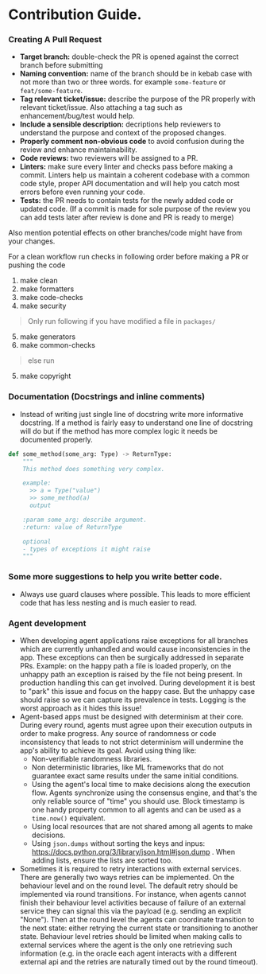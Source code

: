 # Contribution Guide.

### Creating A Pull Request
- **Target branch:** double-check the PR is opened against the correct branch before submitting
- **Naming convention:** name of the branch should be in kebab case with not more than two or three words. for example `some-feature` or `feat/some-feature`.
- **Tag relevant ticket/issue:** describe the purpose of the PR properly with relevant ticket/issue. Also attaching a tag such as enhancement/bug/test would help.
- **Include a sensible description:** decriptions help reviewers to understand the purpose and context of the proposed changes.
- **Properly comment non-obvious  code** to avoid confusion during the review and enhance maintainability.
- **Code reviews:** two reviewers will be assigned to a PR.
- **Linters:** make sure every linter and checks pass before making a commit. Linters help us maintain a coherent codebase with a common code style, proper API documentation and will help you catch most errors before even running your code.
- **Tests:** the PR needs to contain tests for the newly added code or updated code. (If a commit is made for sole purpose of the review you can add tests later after review is done and PR is ready to merge)

Also mention potential effects on other branches/code might have from your changes.

For a clean workflow run checks in following order before making a PR or pushing the code

1. make clean
2. make formatters
3. make code-checks
4. make security

> Only run following if you have modified a file in `packages/`
5. make generators
6. make common-checks

> else run
5. make copyright


### Documentation (Docstrings and inline comments)
- Instead of writing just single line of docstring write more informative docstring. If a method is fairly easy to understand one line of docstring will do but if the method has more complex logic it needs be documented properly.
```python
def some_method(some_arg: Type) -> ReturnType:
    """
    This method does something very complex.

    example:
      >> a = Type("value")
      >> some_method(a)
      output

    :param some_arg: describe argument.
    :return: value of ReturnType

    optional
    - types of exceptions it might raise
    """
```
### Some more suggestions to help you write better code.

- Always use guard clauses where possible. This leads to more efficient code that has less nesting and is much easier to read.


### Agent development

- When developing agent applications raise exceptions for all branches which are currently unhandled and would cause inconsistencies in the app. These exceptions can then be surgically addressed in separate PRs. Example: on the happy path a file is loaded properly, on the unhappy path an exception is raised by the file not being present. In production handling this can get involved. During development it is best to "park" this issue and focus on the happy case. But the unhappy case should raise so we can capture its prevalence in tests. Logging is the worst approach as it hides this issue!
- Agent-based apps must be designed with determinism at their core. During every round, agents must agree upon their execution outputs in order to make progress. Any source of randomness or code inconsistency that leads to not strict determinism will undermine the app's ability to achieve its goal. Avoid using thing like:
    - Non-verifiable randomness libraries.
    - Non deterministic libraries, like ML frameworks that do not guarantee exact same results under the same initial conditions.
    - Using the agent's local time to make decisions along the execution flow. Agents synchronize using the consensus engine, and that's the only reliable source of "time" you should use. Block timestamp is one handy property common to all agents and can be used as a `time.now()` equivalent.
    - Using local resources that are not shared among all agents to make decisions.
    - Using `json.dumps` without sorting the keys and inpus: https://docs.python.org/3/library/json.html#json.dump . When adding lists, ensure the lists are sorted too.
- Sometimes it is required to retry interactions with external services. There are generally two ways retries can be implemented. On the behaviour level and on the round level. The default retry should be implemented via round transitions. For instance, when agents cannot finish their behaviour level activities because of failure of an external service they can signal this via the payload (e.g. sending an explicit "None"). Then at the round level the agents can coordinate transition to the next state: either retrying the current state or transitioning to another state. Behaviour level retries should be limited when making calls to external services where the agent is the only one retrieving such information (e.g. in the oracle each agent interacts with a different external api and the retries are naturally timed out by the round timeout).

